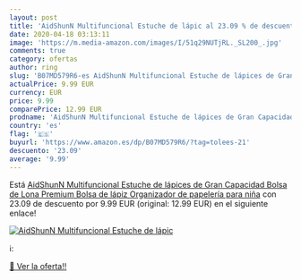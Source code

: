 ```yaml
---
layout: post
title: 'AidShunN Multifuncional Estuche de lápic al 23.09 % de descuento'
date: 2020-04-18 03:13:11
image: 'https://m.media-amazon.com/images/I/51q29NUTjRL._SL200_.jpg'
comments: true
category: ofertas
author: ring
slug: 'B07MD579R6-es AidShunN Multifuncional Estuche de lápices de Gran Capacidad Bolsa de Lona Premium Bolsa de lápiz Organizador de papelería para niña'
actualPrice: 9.99 EUR
currency: EUR
price: 9.99
comparePrice: 12.99 EUR
prodname: 'AidShunN Multifuncional Estuche de lápices de Gran Capacidad Bolsa de Lona Premium Bolsa de lápiz Organizador de papelería para niña'
country: 'es'
flag: '🇪🇸'
buyurl: 'https://www.amazon.es/dp/B07MD579R6/?tag=tolees-21'
descuento: '23.09'
average: '9.99'
---
```


Está [AidShunN Multifuncional Estuche de lápices de Gran Capacidad Bolsa de Lona Premium Bolsa de lápiz Organizador de papelería para niña](https://www.amazon.es/dp/B07MD579R6/?tag=tolees-21) con 23.09 de descuento por 9.99 EUR (original: 12.99 EUR) en el siguiente enlace!

[![AidShunN Multifuncional Estuche de lápic](https://m.media-amazon.com/images/I/51q29NUTjRL._SL200_.jpg)](https://www.amazon.es/dp/B07MD579R6/?tag=tolees-21)

ℹ️:


[🛒 Ver la oferta!!](https://www.amazon.es/dp/B07MD579R6/?tag=tolees-21)
